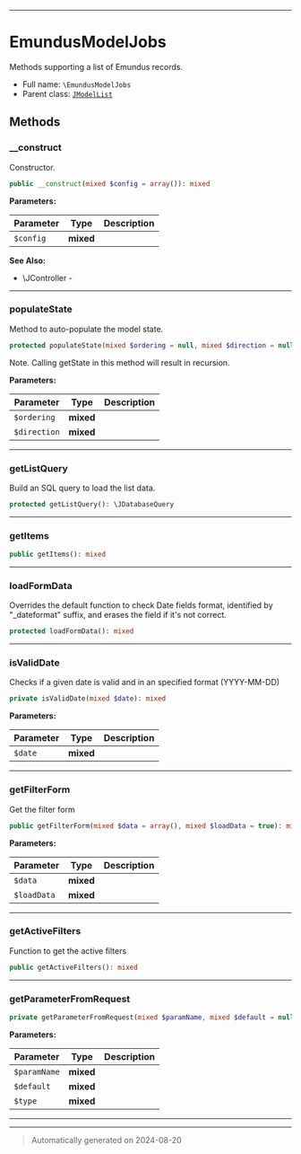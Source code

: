 ***

# EmundusModelJobs

Methods supporting a list of Emundus records.



* Full name: `\EmundusModelJobs`
* Parent class: [`JModelList`](./JModelList.md)




## Methods


### __construct

Constructor.

```php
public __construct(mixed $config = array()): mixed
```








**Parameters:**

| Parameter | Type | Description |
|-----------|------|-------------|
| `$config` | **mixed** |  |





**See Also:**

* \JController - 

***

### populateState

Method to auto-populate the model state.

```php
protected populateState(mixed $ordering = null, mixed $direction = null): mixed
```

Note. Calling getState in this method will result in recursion.






**Parameters:**

| Parameter | Type | Description |
|-----------|------|-------------|
| `$ordering` | **mixed** |  |
| `$direction` | **mixed** |  |





***

### getListQuery

Build an SQL query to load the list data.

```php
protected getListQuery(): \JDatabaseQuery
```












***

### getItems



```php
public getItems(): mixed
```












***

### loadFormData

Overrides the default function to check Date fields format, identified by
"_dateformat" suffix, and erases the field if it's not correct.

```php
protected loadFormData(): mixed
```












***

### isValidDate

Checks if a given date is valid and in an specified format (YYYY-MM-DD)

```php
private isValidDate(mixed $date): mixed
```








**Parameters:**

| Parameter | Type | Description |
|-----------|------|-------------|
| `$date` | **mixed** |  |





***

### getFilterForm

Get the filter form

```php
public getFilterForm(mixed $data = array(), mixed $loadData = true): mixed
```








**Parameters:**

| Parameter | Type | Description |
|-----------|------|-------------|
| `$data` | **mixed** |  |
| `$loadData` | **mixed** |  |





***

### getActiveFilters

Function to get the active filters

```php
public getActiveFilters(): mixed
```












***

### getParameterFromRequest



```php
private getParameterFromRequest(mixed $paramName, mixed $default = null, mixed $type = &#039;string&#039;): mixed
```








**Parameters:**

| Parameter | Type | Description |
|-----------|------|-------------|
| `$paramName` | **mixed** |  |
| `$default` | **mixed** |  |
| `$type` | **mixed** |  |





***


***
> Automatically generated on 2024-08-20
